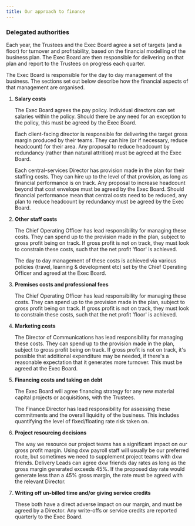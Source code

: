 ```yaml
---
title: Our approach to finance
---
```


### Delegated authorities

Each year, the Trustees and the Exec Board agree a set of targets (and a floor)
for turnover and profitability, based on the financial modelling of the business
plan. The Exec Board are then responsible for delivering on that plan and report
to the Trustees on progress each quarter.

The Exec Board is responsible for the day to day management of the business. The
sections set out below describe how the financial aspects of that management are
organised.

1. **Salary costs**

   The Exec Board agrees the pay policy. Individual directors can set salaries
   within the policy. Should there be any need for an exception to the policy,
   this must be agreed by the Exec Board.

   Each client-facing director is responsible for delivering the target gross
   margin produced by their teams. They can hire (or if necessary, reduce
   headcount) for their area. Any proposal to reduce headcount by redundancy
   (rather than natural attrition) must be agreed at the Exec Board.

   Each central-services Director has provision made in the plan for their
   staffing costs. They can hire up to the level of that provision, as long as
   financial performance is on track. Any proposal to increase headcount beyond
   that cost envelope must be agreed by the Exec Board. Should financial
   performance mean that central costs need to be reduced, any plan to reduce
   headcount by redundancy must be agreed by the Exec Board.

2. **Other staff costs**

   The Chief Operating Officer has lead responsibility for managing these costs.
   They can spend up to the provision made in the plan, subject to gross profit
   being on track. If gross profit is not on track, they must look to constrain
   these costs, such that the net profit 'floor' is achieved.

   The day to day management of these costs is achieved via various policies
   (travel, learning & development etc) set by the Chief Operating Officer and
   agreed at the Exec Board.

3. **Premises costs and professional fees**

   The Chief Operating Officer has lead responsibility for managing these costs.
   They can spend up to the provision made in the plan, subject to gross profit
   being on track. If gross profit is not on track, they must look to constrain
   these costs, such that the net profit 'floor' is achieved.

4. **Marketing costs**

   The Director of Communications has lead responsibility for managing these
   costs. They can spend up to the provision made in the plan, subject to gross
   profit being on track. If gross profit is not on track, it's possible that
   additional expenditure may be needed, if there's a reasonable expectation
   that it generates more turnover. This must be agreed at the Exec Board.

5. **Financing costs and taking on debt**

   The Exec Board will agree financing strategy for any new material capital
   projects or acquisitions, with the Trustees.

   The Finance Director has lead responsibility for assessing these commitments
   and the overall liquidity of the business. This includes quantifying the
   level of fixed/floating rate risk taken on.

6. **Project resourcing decisions**

   The way we resource our project teams has a significant impact on our gross
   profit margin. Using dxw payroll staff will usually be our preferred route,
   but sometimes we need to supplement project teams with dxw friends. Delivery
   Leads can agree dxw friends day rates as long as the gross margin generated
   exceeds 45%. If the proposed day rate would generate less than a 45% gross
   margin, the rate must be agreed with the relevant Director.

7. **Writing off un-billed time and/or giving service credits**

   These both have a direct adverse impact on our margin, and must be agreed by
   a Director. Any write-offs or service credits are reported quarterly to the
   Exec Board.
